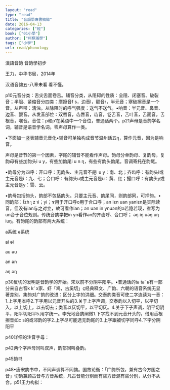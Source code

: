 ```yaml
---
layout: "read"
type: "read"
title: "音韻學專書摘錄"
date: 2016-04-13
categories: ["經"]
book: ["01小學"]
author: ["柯棋瀚學"]
tags: ["小學"]
url: read/phonology
---
```


漢語音韵 音韵學初步

王力，中华书局，2014年

汉语音韵五-八章未看  看不懂。

p10元音分类：舌尖舌面卷舌。辅音分类，从阻碍的性质：全阻、闭塞音、破裂音；半阻、紧缩音分四类：摩擦音f s，边音l，颤音r，半元音；塞<n>破</n>擦音是一个音。从声带：淸浊。从除阻时的呼气强度：送气不送气。•响音：半元音、鼻音、边音、颤音。从发音部位：双唇音，齿唇音，齿音，卷舌音，舌叶音，舌面音，舌根音，喉音。音位：p和p‘在英语中一个音位，普通话两个。p21声母是音韵学名词，辅音是语音学名词。零声母算作一类。

•下面加一竖表辅音元音化•辅音可单独构成音节温州话五ŋ，算作元音，因为是响音。

声母是音节的第一个因素，字尾的辅音不能看作声母。韵母分单韵母、复韵母，复韵母有些加韵头i u y，有些加韵尾i u n ŋ，有些有韵头韵尾。音调寄托在韵尾。

•韵母分为四呼：开口呼：无韵头、主元音不是i u y：南、北；齐齿呼：有韵头i或主元音是i：九、七；合口呼：有韵头u或主元音是u：黄、红；撮口呼：有韵头y或主元音是y：雪、云。

•韵母包括韵头，韵部不包括韵头。只要主元音、韵尾同，则韵部同，可押韵。•同韵部：Ï<n>zh ʅ  z ɿ</n>i；yi；ɤ用于开口呼o用于合口呼；an  iɛn  uan  yan<n>iɛn是实际读音，但没有ian与之对立，故可看作ian</n>；ən  uən  in  yn<n>uən的ə若隐若现，省写为un合于音位规则。传统音韵学把in yn看作ən的齐齿呼、合口呼</n>； əŋ  iŋ  uəŋ  uŋ  iuŋ。有韵尾的韵部有两大系统：

a系统   ə系统

ai        əi

au       əu

an       ən

aŋ       əŋ

p30反切的发明是音韵学的开始。宋以前不分阴平阳平。•普通话的tɕ  tɕ’  ɕ有一部分来自古音k  k’  x<n>家、虾</n>「鸡，古奚切」ç经典释文、广韵、六朝的语音系统无显著差别。<v>集韵</v>对<v>广韵</v>的改进：区分上字的洪细。<v>交泰韵</v><v>类音</v>可使二字连读为一音：1.上字用本呼2.下字用以元音开头的3.关于上字声调，交泰韵以入切平，以平切入，以上切上，以去切去；类音以仄切平，以平切仄。4.关于下子声调，阴平切阴平，阳平切阳平5.用字统一。李光地<v>音韵阐微</v>1.下字找不到元音开头的，借用舌根擦音<n>如c s</n>的或邻韵的字2.上字尽可能选无韵尾的3.上字跟被切字同呼4.下字分阴阳平

p40详细的注音字母：  



p42两个字声母同叫双声，韵部同叫叠韵。

p45韵书

p48•唐宋韵书中，不同声调算不同韵。<v>国故论衡</v>：「广韵所包，兼有古今方国之音」切韵兼顾古音与方音系统，凡古音能分别而有些方音混有些分别，从分不从合。p51王力构拟：
